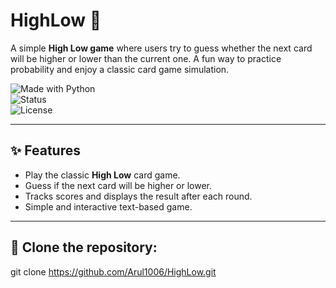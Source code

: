 # HighLow 🎲

A simple **High Low game** where users try to guess whether the next card will be higher or lower than the current one. A fun way to practice probability and enjoy a classic card game simulation.

![Made with Python](https://img.shields.io/badge/Made%20with-Python-blue)  
![Status](https://img.shields.io/badge/Open%20Source-Yes-brightgreen)  
![License](https://img.shields.io/badge/License-MIT-blue)

---

## ✨ Features
- Play the classic **High Low** card game.
- Guess if the next card will be higher or lower.
- Tracks scores and displays the result after each round.
- Simple and interactive text-based game.

---
## 🚀 Clone the repository:
git clone https://github.com/Arul1006/HighLow.git

